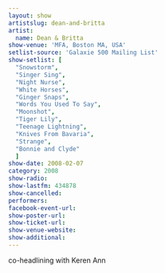 ```yaml
---
layout: show
artistslug: dean-and-britta
artist:
  name: Dean & Britta
show-venue: 'MFA, Boston MA, USA'
setlist-source: 'Galaxie 500 Mailing List'
show-setlist: [
  "Snowstorm",
  "Singer Sing",
  "Night Nurse",
  "White Horses",
  "Ginger Snaps",
  "Words You Used To Say",
  "Moonshot",
  "Tiger Lily",
  "Teenage Lightning",
  "Knives From Bavaria",
  "Strange",
  "Bonnie and Clyde"
  ]
show-date: 2008-02-07
category: 2008
show-radio: 
show-lastfm: 434878
show-cancelled: 
performers: 
facebook-event-url: 
show-poster-url: 
show-ticket-url: 
show-venue-website: 
show-additional: 
---
```


<p>co-headlining with Keren Ann</p>
